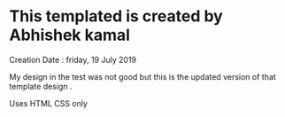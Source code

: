 # This templated is created by Abhishek kamal

Creation Date : friday, 19 July 2019

My design in the test was not good but this is the updated version of that template design .

Uses HTML CSS only
